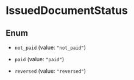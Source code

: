 # IssuedDocumentStatus

## Enum


* `not_paid` (value: `"not_paid"`)

* `paid` (value: `"paid"`)

* `reversed` (value: `"reversed"`)


